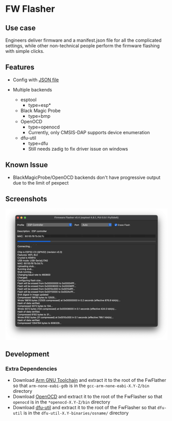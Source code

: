 # FW Flasher

## Use case
Engineers deliver firmware and a manifest.json file for all the complicated settings, while other non-technical people perform the firmware flashing with simple clicks.

## Features
* Config with [JSON file](https://github.com/buganini/Fw-Flasher/blob/main/manifest.json)

* Multiple backends
    * esptool
        * type=esp*
    * Black Magic Probe
        * type=bmp
    * OpenOCD
        * type=openocd
        * Currently, only CMSIS-DAP supports device enumeration
    * dfu-util
        * type=dfu
        * Still needs zadig to fix driver issue on windows

## Known Issue
* BlackMagicProbe/OpenOCD backends don't have progressive output due to the limit of pexpect

## Screenshots
![Flashing](screenshots/flashing.png)

## Development

### Extra Dependencies
* Download [Arm GNU Toolchain](https://developer.arm.com/downloads/-/gnu-rm) and extract it to the root of the FwFlather so that `arm-none-eabi-gdb` is in the `gcc-arm-none-eabi-X.Y-Z/bin` directory
* Download [OpenOCD](https://github.com/xpack-dev-tools/openocd-xpack/releases) and extract it to the root of the FwFlasher so that `openocd` is in the `*openocd-X.Y-Z/bin` directory
* Download [dfu-util](https://dfu-util.sourceforge.net/releases/) and extract it to the root of the FwFlasher so that `dfu-util` is in the `dfu-util-X.Y-binaries/osname/` directory